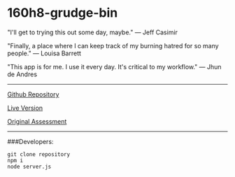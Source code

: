 # 160h8-grudge-bin

"I'll get to trying this out some day, maybe." — Jeff Casimir

"Finally, a place where I can keep track of my burning hatred for so many people." — Louisa Barrett

"This app is for me. I use it every day. It's critical to my workflow." — Jhun de Andres

---

[Github Repository](https://github.com/kswhyte/160h8-grudge-bin)

[Live Version](https://grudge-bin-160h8.herokuapp.com/)

[Original Assessment](https://gist.github.com/Alex-Tideman/5b554a3c4812dc0dd0dc712f84ca5a95)

---

###Developers:

```
git clone repository
npm i 
node server.js
```
